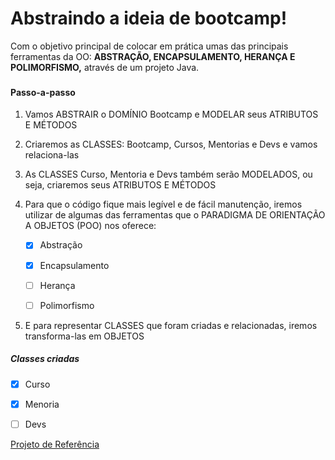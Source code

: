 # Abstraindo a ideia de bootcamp!

Com o objetivo principal de colocar em prática umas das principais ferramentas da OO: **ABSTRAÇÃO, ENCAPSULAMENTO, HERANÇA E POLIMORFISMO,** através de um projeto Java.

### 

#### Passo-a-passo

1. Vamos ABSTRAIR o DOMÍNIO Bootcamp e MODELAR seus ATRIBUTOS E MÉTODOS

2. Criaremos as CLASSES: Bootcamp, Cursos, Mentorias e Devs e vamos relaciona-las

3. As CLASSES Curso, Mentoria e Devs também serão MODELADOS, ou seja, criaremos seus ATRIBUTOS E MÉTODOS

4. Para que o código fique mais legível e de fácil manutenção, iremos utilizar de algumas das ferramentas que o PARADIGMA DE ORIENTAÇÃO A OBJETOS (POO) nos oferece: 

   - [x] Abstração

   - [x] Encapsulamento

   - [ ] Herança

   - [ ] Polimorfismo

     

5. E para representar CLASSES que foram criadas e relacionadas, iremos transforma-las em OBJETOS



##### Classes criadas

- [x] Curso
- [x] Menoria
- [ ] Devs





[Projeto de Referência](https://github.com/cami-la/desafio-poo-dio)